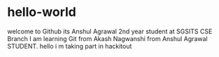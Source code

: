 # hello-world
welcome to Github
its Anshul Agrawal
2nd year student at SGSITS
CSE Branch
I am learning Git from Akash Nagwanshi 
from Anshul Agrawal 
STUDENT.
hello i m taking part in hackitout